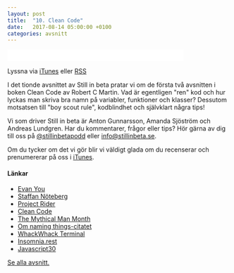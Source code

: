 ```yaml
---
layout: post
title:  "10. Clean Code"
date:   2017-08-14 05:00:00 +0100
categories: avsnitt
---
```

<iframe style="border: none" src="//html5-player.libsyn.com/embed/episode/id/5637526/height/26/width/400/theme/standard-mini/autonext/no/thumbnail/no/autoplay/no/preload/no/no_addthis/no/direction/backward/no-cache/true/" height="26" width="400" scrolling="no"  allowfullscreen webkitallowfullscreen mozallowfullscreen oallowfullscreen msallowfullscreen></iframe>
<p>Lyssna via <a href="https://itunes.apple.com/se/podcast/still-in-beta/id1174070946">iTunes</a> eller <a href="http://stillinbeta.libsyn.com/rss">RSS</a></p>
<p>I det tionde avsnittet av Still in beta pratar vi om de f&ouml;rsta tv&aring; avsnitten i boken Clean Code av Robert C Martin. Vad &auml;r egentligen "ren" kod och hur lyckas man skriva bra namn p&aring; variabler, funktioner och klasser? Dessutom motsatsen till "boy scout rule", kodblindhet och sj&auml;lvklart n&aring;gra tips!</p>
<p>Vi som driver Still in beta &auml;r Anton Gunnarsson, Amanda Sj&ouml;str&ouml;m och Andreas Lundgren. Har du kommentarer, fr&aring;gor eller tips? H&ouml;r g&auml;rna av dig till oss p&aring;&nbsp;<a href="http://twitter.com/stillinbetapodd">@stillinbetapodd</a>&nbsp;eller&nbsp;<a href="mailto:info@stillinbeta.se">info@stillinbeta.se</a>.</p>
<p>Om du tycker om det vi g&ouml;r blir vi v&auml;ldigt glada om du recenserar och prenumererar p&aring; oss i <a href="https://itunes.apple.com/se/podcast/id1174070946">iTunes</a>.</p>
<h4>L&auml;nkar</h4>
<ul>
<li><a href="https://twitter.com/youyuxi" target="_blank">Evan You</a></li>
<li><a href="https://twitter.com/staffannoteberg" target="_blank">Staffan N&ouml;teberg</a></li>
<li><a href="https://www.jetbrains.com/rider/" target="_blank">Project Rider</a></li>
<li><a href="https://www.amazon.com/Clean-Code-Handbook-Software-Craftsmanship/dp/0132350882" target="_blank">Clean Code</a></li>
<li><a href="https://www.amazon.com/Mythical-Man-Month-Software-Engineering-Anniversary/dp/0201835959" target="_blank">The Mythical Man Month</a></li>
<li><a href="https://martinfowler.com/bliki/TwoHardThings.html" target="_blank">Om naming things-citatet</a></li>
<li><a href="https://marketplace.visualstudio.com/items?itemName=DanielGriffen.WhackWhackTerminal" target="_blank">WhackWhack Terminal</a></li>
<li><a href="https://insomnia.rest" target="_blank">Insomnia.rest</a></li>
<li><a href="https://javascript30.com" target="_blank">Javascript30</a></li>
</ul>

[Se alla avsnitt.](/)
